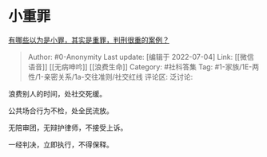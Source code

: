 # 小重罪
[有哪些以为是小罪，其实是重罪，判刑很重的案例？](https://www.zhihu.com/question/277996947/answer/624866466)

> Author: #0-Anonymity
> Last update: [编辑于 2022-07-04]
> Link: [[微信语音]] [[无病呻吟]] [[浪费生命]]
> Category: #社科答集
> Tag: #1-家族/1E-两性/1-亲密关系/1a-交往准则/社交红线
> 评论区:
> 泛讨论:

浪费别人的时间，处社交死缓。

公共场合行为不检，处全民流放。

无陪审团，无辩护律师，不接受上诉。

一经判决，立即执行，不得保释。
